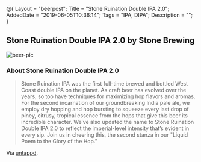 @{
 Layout = "beerpost";
 Title = "Stone Ruination Double IPA 2.0";
 AddedDate = "2019-06-05T10:36:14";
 Tags = "IPA, DIPA";
 Description = "";
 }
 

## Stone Ruination Double IPA 2.0 by Stone Brewing

![beer-pic]

### About Stone Ruination Double IPA 2.0

> Stone Ruination IPA was the first full-time brewed and bottled West Coast double IPA on the planet. As craft beer has evolved over the years, so too have techniques for maximizing hop flavors and aromas. For the second incarnation of our groundbreaking India pale ale, we employ dry hopping and hop bursting to squeeze every last drop of piney, citrusy, tropical essence from the hops that give this beer its incredible character. We’ve also updated the name to Stone Ruination Double IPA 2.0 to reflect the imperial-level intensity that’s evident in every sip. Join us in cheering this, the second stanza in our 
"Liquid Poem to the Glory of the Hop."

Via [untappd][untappd-url].

[untappd-url]: <https://untappd.com//b/stone-brewing-stone-ruination-double-ipa-2-0/1044097>
[beer-pic]: https://jasonpowley.com/assets/img/2019-06-05-stone-ruination-double-ipa-20.jpeg "Stone Ruination Double IPA 2.0 by Stone Brewing"

